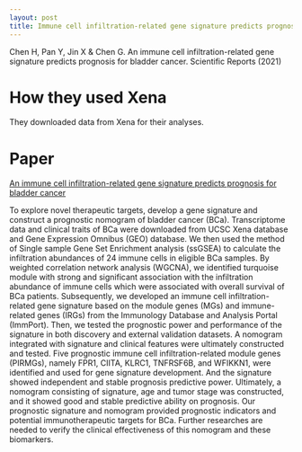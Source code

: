 ```yaml
---
layout: post
title: Immune cell infiltration-related gene signature predicts prognosis for bladder cancer
---
```


Chen H, Pan Y, Jin X & Chen G. An immune cell infiltration-related gene signature predicts prognosis for bladder cancer. Scientific Reports (2021)

# How they used Xena
They downloaded data from Xena for their analyses.

# Paper
[An immune cell infiltration-related gene signature predicts prognosis for bladder cancer](https://www.nature.com/articles/s41598-021-96373-w)

To explore novel therapeutic targets, develop a gene signature and construct a prognostic nomogram of bladder cancer (BCa). Transcriptome data and clinical traits of BCa were downloaded from UCSC Xena database and Gene Expression Omnibus (GEO) database. We then used the method of Single sample Gene Set Enrichment analysis (ssGSEA) to calculate the infiltration abundances of 24 immune cells in eligible BCa samples. By weighted correlation network analysis (WGCNA), we identified turquoise module with strong and significant association with the infiltration abundance of immune cells which were associated with overall survival of BCa patients. Subsequently, we developed an immune cell infiltration-related gene signature based on the module genes (MGs) and immune-related genes (IRGs) from the Immunology Database and Analysis Portal (ImmPort). Then, we tested the prognostic power and performance of the signature in both discovery and external validation datasets. A nomogram integrated with signature and clinical features were ultimately constructed and tested. Five prognostic immune cell infiltration-related module genes (PIRMGs), namely FPR1, CIITA, KLRC1, TNFRSF6B, and WFIKKN1, were identified and used for gene signature development. And the signature showed independent and stable prognosis predictive power. Ultimately, a nomogram consisting of signature, age and tumor stage was constructed, and it showed good and stable predictive ability on prognosis. Our prognostic signature and nomogram provided prognostic indicators and potential immunotherapeutic targets for BCa. Further researches are needed to verify the clinical effectiveness of this nomogram and these biomarkers.
